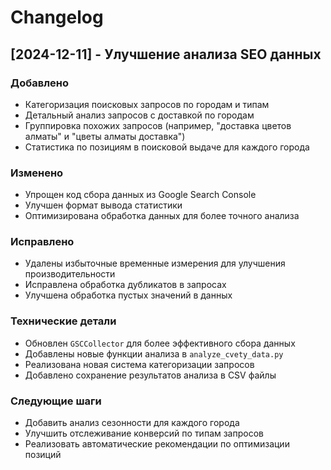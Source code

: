# Changelog

## [2024-12-11] - Улучшение анализа SEO данных

### Добавлено
- Категоризация поисковых запросов по городам и типам
- Детальный анализ запросов с доставкой по городам
- Группировка похожих запросов (например, "доставка цветов алматы" и "цветы алматы доставка")
- Статистика по позициям в поисковой выдаче для каждого города

### Изменено
- Упрощен код сбора данных из Google Search Console
- Улучшен формат вывода статистики
- Оптимизирована обработка данных для более точного анализа

### Исправлено
- Удалены избыточные временные измерения для улучшения производительности
- Исправлена обработка дубликатов в запросах
- Улучшена обработка пустых значений в данных

### Технические детали
- Обновлен `GSCCollector` для более эффективного сбора данных
- Добавлены новые функции анализа в `analyze_cvety_data.py`
- Реализована новая система категоризации запросов
- Добавлено сохранение результатов анализа в CSV файлы

### Следующие шаги
- Добавить анализ сезонности для каждого города
- Улучшить отслеживание конверсий по типам запросов
- Реализовать автоматические рекомендации по оптимизации позиций

